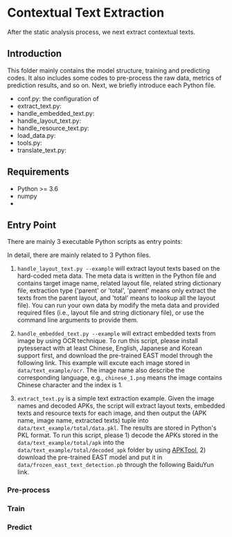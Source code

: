 # Contextual Text Extraction

After the static analysis process, we next extract contextual texts. 

## Introduction

This folder mainly contains the model structure, training and predicting codes. It also includes some codes to pre-process the raw data, metrics of prediction results, and so on. Next, we briefly introduce each Python file.

+ conf.py: the configuration of 
+ extract_text.py: 
+ handle_embedded_text.py: 
+ handle_layout_text.py: 
+ handle_resource_text.py: 
+ load_data.py:
+ tools.py:
+ translate_text.py: 

## Requirements

+ Python >= 3.6
+ numpy 
+ 

## Entry Point

There are mainly 3 executable Python scripts as entry points:

In detail, there are mainly related to 3 Python files.

1. `handle_layout_text.py --example` will extract layout texts based on the hard-coded meta data. The meta data is written in the Python file and contains target image name, related layout file, related string dictionary file, extraction type ('parent' or 'total', 'parent' means only extract the texts from the parent layout, and 'total' means to lookup all the layout file). You can run your own data by modify the meta data and provided required files (i.e., layout file and string dictionary file), or use the command line arguments to provide them.

2. `handle_embedded_text.py --example` will extract embedded texts from image by using OCR technique. To run this script, please install pytesseract with at least Chinese, English, Japanese and Korean support first, and download the pre-trained EAST model through the following link. This example will excute each image stored in `data/text_example/ocr`. The image name also describe the corresponding language, e.g., `chinese_1.png` means the image contains Chinese character and the index is 1.

3. `extract_text.py` is a simple text extraction example. Given the image names and decoded APKs, the script will extract layout texts, embedded texts and resource texts for each image, and then output the (APK name, image name, extracted texts) tuple into `data/text_example/total/data.pkl`. The results are stored in Python's PKL format. To run this script, please 1) decode the APKs stored in the `data/text_example/total/apk` into the `data/text_example/total/decoded_apk` folder by using [APKTool](https://ibotpeaches.github.io/Apktool/), 2) download the pre-trained EAST model and put it in `data/frozen_east_text_detection.pb` through the following BaiduYun link.

### Pre-process

### Train

### Predict
